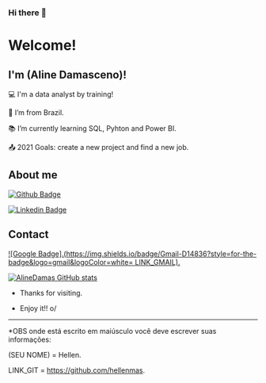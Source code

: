 ### Hi there 👋

# Welcome!

 

## I'm (Aline Damasceno)!

 

:computer: I'm a data analyst by training!

:house_with_garden: I’m from Brazil.

:books: I’m currently learning SQL, Pyhton and Power BI.

:outbox_tray: 2021 Goals: create a new project and find a new job.

 

## About me

[![Github Badge](https://img.shields.io/badge/-Github-000?style=flat-square&logo=Github&logoColor=white&link=LINK_GIT)](https://github.com/AlineDamas)

[![Linkedin Badge](https://img.shields.io/badge/-LinkedIn-blue?style=flat-square&logo=Linkedin&logoColor=white&link=LINK_LINKEDIN)](https://www.linkedin.com/in/aline-damasceno-111144aa/)

## Contact
[![Google Badge].(https://img.shields.io/badge/Gmail-D14836?style=for-the-badge&logo=gmail&logoColor=white= LINK_GMAIL).](https://mail.google.com/mail/u/0/#inbox)
    
 [![AlineDamas GitHub stats](https://github-readme-stats.vercel.app/api?username=AlineDamas)](https://github.com/AlineDamas/github-readme-stats)

- Thanks for visiting.

- Enjoy it!! o/

----------------------------------------------------------------------------------

*OBS onde está escrito em maiúsculo você deve escrever suas informações:

(SEU NOME) = Hellen.

LINK_GIT = https://github.com/hellenmas.

